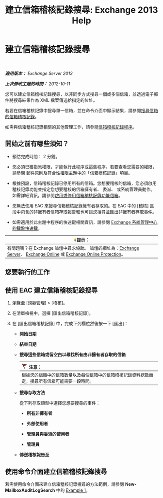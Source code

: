 ﻿---
title: '建立信箱稽核記錄搜尋: Exchange 2013 Help'
TOCTitle: 建立信箱稽核記錄搜尋
ms:assetid: 48ba22cf-b1f2-4dbc-98fc-fed22d97db14
ms:mtpsurl: https://technet.microsoft.com/zh-tw/library/Ff461929(v=EXCHG.150)
ms:contentKeyID: 50473169
ms.date: 05/21/2018
mtps_version: v=EXCHG.150
ms.translationtype: MT
---

# 建立信箱稽核記錄搜尋

 

_**適用版本：** Exchange Server 2013_

_**上次修改主題的時間：** 2012-10-11_

您可以建立信箱稽核記錄搜尋，以非同步方式搜尋一個或多個信箱，並透過電子郵件將搜尋結果作為 XML 檔案傳送給指定的位址。

若要在信箱稽核記錄中搜尋單一信箱，並在命令介面中顯示結果，請參閱[搜尋信箱的信箱稽核記錄](search-the-mailbox-audit-log-for-a-mailbox-exchange-2013-help.md)。

如需與信箱稽核記錄相關的其他管理工作，請參閱[信箱稽核記錄程序](mailbox-audit-logging-procedures-exchange-2013-help.md)。

## 開始之前有哪些須知？

  - 預估完成時間： 2 分鐘。

  - 您必須已獲指派權限，才能執行此程序或這些程序。若要查看您需要的權限，請參閱 [郵件原則及符合性權限](messaging-policy-and-compliance-permissions-exchange-2013-help.md)主題中的「信箱稽核記錄」項目。

  - 根據預設，信箱稽核記錄已停用所有的信箱。您想要稽核的信箱，您必須啟用稽核記錄功能並指定您想要稽核的信箱擁有者、 委派、 或系統管理員動作。如需詳細資訊，請參閱[啟用或停用信箱稽核記錄功能信箱](enable-or-disable-mailbox-audit-logging-for-a-mailbox-exchange-2013-help.md)。

  - 您無法使用 EAC 來搜尋信箱稽核記錄擁有者存取的。在 EAC 中的 \[稽核\] 區段中包含的非擁有者信箱存取報告和也可讓您搜尋並匯出非擁有者存取事件。

  - 如需適用於此主題中程序的快速鍵相關資訊，請參閱 [Exchange 系統管理中心的鍵盤快速鍵](keyboard-shortcuts-in-the-exchange-admin-center-exchange-online-protection-help.md)。

<table>
<thead>
<tr class="header">
<th><img src="images/Bb124558.tip(EXCHG.150).gif" title="提示" alt="提示" />提示：</th>
</tr>
</thead>
<tbody>
<tr class="odd">
<td>有問題嗎？在 Exchange 論壇中尋求協助。 論壇的網址為：<a href="https://go.microsoft.com/fwlink/p/?linkid=60612">Exchange Server</a>、 <a href="https://go.microsoft.com/fwlink/p/?linkid=267542">Exchange Online</a> 或 <a href="https://go.microsoft.com/fwlink/p/?linkid=285351">Exchange Online Protection</a>。</td>
</tr>
</tbody>
</table>


## 您要執行的工作

## 使用 EAC 建立信箱稽核記錄搜尋

1.  瀏覽至 \[規範管理\] \> \[稽核\]。

2.  在清單檢視中，選擇 \[匯出信箱稽核記錄\]。

3.  在 \[匯出信箱稽核記錄\] 中，完成下列欄位然後按一下 \[匯出\]：
    
      - **開始日期**
    
      - **結束日期**
    
      - **搜尋這些信箱或留空白以尋找所有由非擁有者存取的信箱**
        
        <table>
        <thead>
        <tr class="header">
        <th><img src="images/Dd876857.Caution(EXCHG.150).gif" title="注意" alt="注意" />注意：</th>
        </tr>
        </thead>
        <tbody>
        <tr class="odd">
        <td>根據您的組織中的信箱數量以及每個信箱中的信箱稽核記錄資料總數而定，搜尋所有信箱可能需要一段時間。</td>
        </tr>
        </tbody>
        </table>
    
      - **搜尋存取方法**
        
        從下列存取類型中選擇您想要搜尋的事件：
        
          - **所有非擁有者**
        
          - **外部使用者**
        
          - **管理員與委派的使用者**
        
          - **管理員**
    
      - **傳送稽核報告至**

## 使用命令介面建立信箱稽核記錄搜尋

若需使用命令介面來建立信箱稽核記錄搜尋的方法範例，請參閱 **New-MailboxAuditLogSearch** 中的 [Example 1](https://technet.microsoft.com/zh-tw/95365cab-bbb2-4a64-8e8f-1c89fa9e0352\(exchg.150\)#example1)。


